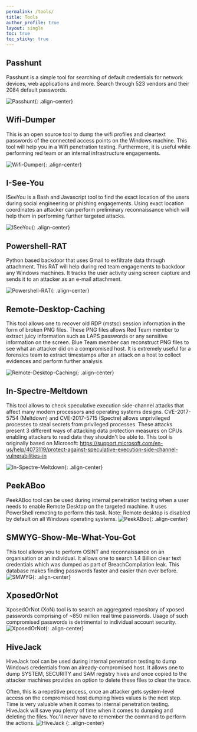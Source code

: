 ```yaml
---
permalink: /tools/
title: Tools
author_profile: true
layout: single
toc: true
toc_sticky: true
---
```


## Passhunt
Passhunt is a simple tool for searching of default credentials for network devices, web applications and more. Search through 523 vendors and their 2084 default passwords. 

![Passhunt](/assets/images/tools/Passhunt.PNG){: .align-center}

## Wifi-Dumper
This is an open source tool to dump the wifi profiles and cleartext passwords of the connected access points on the Windows machine. This tool will help you in a Wifi penetration testing. Furthermore, it is useful while performing red team or an internal infrastructure engagements.

![Wifi-Dumper](/assets/images/tools/Wifi-Dumper.PNG){: .align-center}

## I-See-You
ISeeYou is a Bash and Javascript tool to find the exact location of the users during social engineering or phishing engagements. Using exact location coordinates an attacker can perform preliminary reconnaissance which will help them in performing further targeted attacks.

![ISeeYou](/assets/images/tools/ISeeYou.PNG){: .align-center}

## Powershell-RAT
Python based backdoor that uses Gmail to exfiltrate data through attachment. This RAT will help during red team engagements to backdoor any Windows machines. It tracks the user activity using screen capture and sends it to an attacker as an e-mail attachment.

![Powershell-RAT](/assets/images/tools/Powershell-RAT.PNG){: .align-center}

## Remote-Desktop-Caching
This tool allows one to recover old RDP (mstsc) session information in the form of broken PNG files. These PNG files allows Red Team member to extract juicy information such as LAPS passwords or any sensitive information on the screen. Blue Team member can reconstruct PNG files to see what an attacker did on a compromised host. It is extremely useful for a forensics team to extract timestamps after an attack on a host to collect evidences and perform further analysis.

![Remote-Desktop-Caching](/assets/images/tools/Remote-Desktop-Caching.PNG){: .align-center}

## In-Spectre-Meltdown
This tool allows to check speculative execution side-channel attacks that affect many modern processors and operating systems designs. CVE-2017-5754 (Meltdown) and CVE-2017-5715 (Spectre) allows unprivileged processes to steal secrets from privileged processes. These attacks present 3 different ways of attacking data protection measures on CPUs enabling attackers to read data they shouldn't be able to. This tool is originally based on Microsoft: https://support.microsoft.com/en-us/help/4073119/protect-against-speculative-execution-side-channel-vulnerabilities-in 

![In-Spectre-Meltdown](/assets/images/tools/In-Spectre-Meltdown.PNG){: .align-center}

## PeekABoo
PeekABoo tool can be used during internal penetration testing when a user needs to enable Remote Desktop on the targeted machine. It uses PowerShell remoting to perform this task.  Note: Remote desktop is disabled by default on all Windows operating systems. 
![PeekABoo](/assets/images/tools/Peek-A-Boo.PNG){: .align-center}

## SMWYG-Show-Me-What-You-Got
This tool allows you to perform OSINT and reconnaissance on an organisation or an individual. It allows one to search 1.4 Billion clear text credentials which was dumped as part of BreachCompilation leak. This database makes finding passwords faster and easier than ever before.
![SMWYG](/assets/images/tools/SMWYG.PNG){: .align-center}

## XposedOrNot
XposedOrNot (XoN) tool is to search an aggregated repository of xposed passwords comprising of ~850 million real time passwords. Usage of such compromised passwords is detrimental to individual account security.
![XposedOrNot](/assets/images/tools/Xposed.PNG){: .align-center}

## HiveJack
HiveJack tool can be used during internal penetration testing to dump Windows credentials from an already-compromised host. It allows one to dump SYSTEM, SECURITY and SAM registry hives and once copied to the attacker machines provides an option to delete these files to clear the trace.

Often, this is a repetitive process, once an attacker gets system-level access on the compromised host dumping hives values is the next step. Time is very valuable when it comes to internal penetration testing. HiveJack will save you plenty of time when it comes to dumping and deleting the files. You'll never have to remember the command to perform the actions.
![HiveJack](/assets/images/tools/HiveJack.PNG)
{: .align-center}


